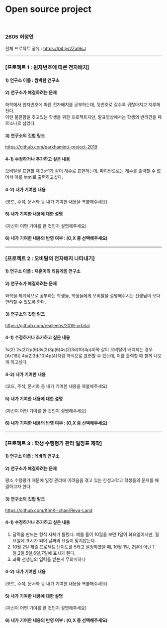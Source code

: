 # Open source project
<br>

### 2605 허정연

전체 프로젝트 공유 : https://bit.ly/2ZaI9sJ<br>

_________________________________________________________________________________________________________


### [프로젝트 1 : 원자번호에 따른 전자배치]<br>

#### 1) 연구소 이름 : 쌈박한 연구소<br>

#### 2) 연구소가 해결하려는 문제
화학에서 원자번호에 따른 전자배치를 공부하는데, 뒷번호로 갈수록 귀찮아지고 지루해진다.<br>
이런 불편함을 겪고있는 학생을 위한 프로젝트지만, 발표영상에서는 학생의 반려견을 페르소나로 삼았다.<br>

#### 3) 연구소의 깃헙 링크
https://github.com/parkhamint/-project-2019<br>

#### 4-1) 수정하거나 추가하고 싶은 내용
오비탈을 표현할 때  2s^1과 같이 계수로 표현하는데, 파이썬으로는 계수를 출력할 수 없어서 이를 html로 출력하고싶다.<br>

#### 4-2) 내가 기여한 내용
(코드, 주석, 문서화 등 내가 기여한 내용을 복붙해주세요)<br>

#### 5) 내가 기여한 내용에 대한 설명
(자신이 어떤 기여를 한 것인지 설명해주세요)<br>

#### 6) 내가 기여한 내용의 반영 여부 : (O,X 중 선택해주세요)

_________________________________________________________________________________________________________


### [프로젝트 2 : 오비탈의 전자배치 나타내기]<br>

#### 1) 연구소 이름 : 재훈이의 리듬게임 연구소<br>

#### 2) 연구소가 해결하려는 문제
화학을 체계적으로 공부하는 학생들, 학생들에게 오비탈을 설명해주시는 선생님이 보다 편리할 수 있도록 한다.<br>

#### 3) 연구소의 깃헙 링크 
https://github.com/realleehs/2019-orbital<br>

#### 4-1) 수정하거나 추가하고 싶은 내용
1s(2) 2s(2)2p(6)3s(2)3p(6)4s(2)3d(10)4p(4)와 같이 오비탈이 배치되는 경우<br> 
[Ar(18)] 4s(2)3d(10)4p(4)처럼 약식으로 표현할 수 있는데, 이를 출력할 때 함께 나오게 하고싶다.<br>

#### 4-2) 내가 기여한 내용
(코드, 주석, 문서화 등 내가 기여한 내용을 복붙해주세요)<br>

#### 5) 내가 기여한 내용에 대한 설명
(자신이 어떤 기여를 한 것인지 설명해주세요)<br>

#### 6) 내가 기여한 내용의 반영 여부 : (O,X 중 선택해주세요)

_________________________________________________________________________________________________________


### [프로젝트 3 : 학생 수행평가 관리 일정표 제작]<br>

#### 1) 연구소 이름 : 레바의 연구소

#### 2) 연구소가 해결하려는 문제
평소 수행평가 때문에 일정 관리에 어려움을 겪고 있는 한성과학고 학생들의 문제를 해결하고자 한다.<br>

#### 3) 연구소의 깃헙 링크
https://github.com/KimKi-chan/Reva-Land<br>

#### 4-1) 수정하거나 추가하고 싶은 내용
1. 달력을 만드는 형식 자체가 틀렸다. 예를 들어 10월을 보면 1일이 화요일이지만, 월요일에 표시가 되어 날짜와 요일이 맞지않는다.<br>
1. 10월 2일 제출 프로젝트 난이도를 5라고 설정하였을 때, 10월 1일, 2일이 아닌 1일,2일,5일,6일,7일에 표시가 된다.
1. 과목 선생님의 입력을 받는게 무의미하다

#### 4-2) 내가 기여한 내용
(코드, 주석, 문서화 등 내가 기여한 내용을 복붙해주세요)<br>

#### 5) 내가 기여한 내용에 대한 설명
(자신이 어떤 기여를 한 것인지 설명해주세요)<br>

#### 6) 내가 기여한 내용의 반영 여부 : (O,X 중 선택해주세요)
